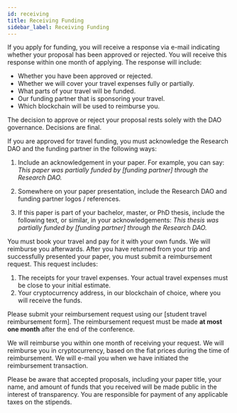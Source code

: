 ```yaml
---
id: receiving
title: Receiving Funding
sidebar_label: Receiving Funding
---
```


If you apply for funding, you will receive a response via e-mail indicating whether your
proposal has been approved or rejected. You will receive this response within one month
of applying. The response will include:

- Whether you have been approved or rejected.
- Whether we will cover your travel expenses fully or partially.
- What parts of your travel will be funded.
- Our funding partner that is sponsoring your travel.
- Which blockchain will be used to reimburse you.

The decision to approve or reject your proposal rests solely with the DAO governance.
Decisions are final.

If you are approved for travel funding, you must acknowledge the Research DAO and the funding partner in the following ways:

1. Include an acknowledgement in your paper. For example, you can say: 
   *This paper was partially funded by [funding partner] through the Research DAO.*

1. Somewhere on your paper presentation, include the Research DAO and funding partner logos / references.

1. If this paper is part of your bachelor, master, or PhD thesis, include the following text, or similar, in your acknowledgements:
    *This thesis was partially funded by [funding partner] through the Research DAO.*

You must book your travel and pay for it with your own funds. We will reimburse you afterwards. After you have returned from your trip and successfully presented your paper, you must submit a reimbursement request. This request includes:

1. The receipts for your travel expenses. Your actual travel expenses must be close to your initial estimate.
1. Your cryptocurrency address, in our blockchain of choice, where you will receive the funds.
 
Please submit your reimbursement request using our [student travel reimbursement form]. The reimbursement request must be made **at most one month** after the end of the conference.

We will reimburse you within one month of receiving your request. We will reimburse you in cryptocurrency, based on the fiat prices during the time of reimbursement. We will e-mail you when we have initiated the reimbursement transaction.

Please be aware that accepted proposals, including your paper title, your name, and amount of funds that you received will be made public in the interest of transparency. You are responsible for payment of any applicable taxes on the stipends.
